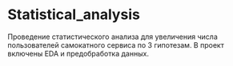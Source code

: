 # Statistical_analysis
Проведение статистического анализа для увеличения числа пользователей самокатного сервиса по 3 гипотезам. В проект включены EDA и предобработка данных.
